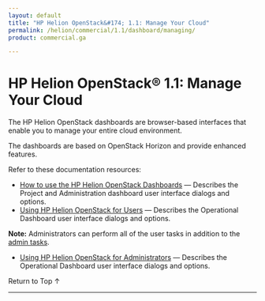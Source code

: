 ```yaml
---
layout: default
title: "HP Helion OpenStack&#174; 1.1: Manage Your Cloud"
permalink: /helion/commercial/1.1/dashboard/managing/
product: commercial.ga

---
```

<!--PUBLISHED-->

<script>

function PageRefresh {
onLoad="window.refresh"
}

PageRefresh();

</script>

<!--
<p style="font-size: small;"> <a href="/helion/commercial/1.1/ga1/install/">&#9664; PREV</a> | <a href="/helion/commercial/1.1/ga1/install-overview/">&#9650; UP</a> | <a href="/helion/commercial/1.1/ga1/">NEXT &#9654;</a> </p>
-->

# HP Helion OpenStack&#174; 1.1: Manage Your Cloud

The HP Helion OpenStack dashboards are browser-based interfaces that enable you to manage your entire cloud environment. 

The dashboards are based on OpenStack Horizon and provide enhanced features.

Refer to these documentation resources:

<!-- Will we have this in Community
* [HP Helion OpenStack Community Troubleshooting](/helion/community/manage/troubleshooting/) &#8212; Provides tips to help you troubleshoot issues you may encounter with HP Helion OpenStack Community. -->

* <a href="/helion/commercial/1.1/dashboard/how-works/">How to use the HP Helion OpenStack Dashboards</a> &#8212; Describes the Project and Administration dashboard user interface dialogs and options. 
* <a href="/helion/commercial/1.1/dashboard/users/">Using HP Helion OpenStack for Users</a> &#8212; Describes the Operational Dashboard user interface dialogs and options.

**Note:** Administrators can perform all of the user tasks in addition to the <a href="/helion/commercial/1.1/dashboard/admin/">admin tasks</a>.

* <a href="/helion/commercial/1.1/dashboard/admin/">Using HP Helion OpenStack for Administrators</a> &#8212; Describes the Operational Dashboard user interface dialogs and options.

<!--
* [HP Helion OpenStack: Building Images](/helion/commercial/1.1/manage/image-builder/) &#8212; Shows you how to use Disk Image Builder to create images for the HP Helion OpenStack.

* [HP Helion OpenStack: Backup and Restore](/helion/commercial/1.1/manage/backup-process/) &#8212; Explains how to backup and restore the components of the HP Helion OpenStack Management Host. -->

<a href="#top" style="padding:14px 0px 14px 0px; text-decoration: none;"> Return to Top &#8593; </a>


----
